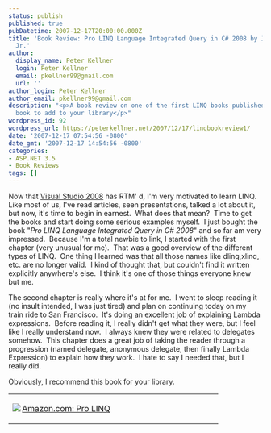 ```yaml
---
status: publish
published: true
pubDatetime: 2007-12-17T20:00:00.000Z
title: 'Book Review: Pro LINQ Language Integrated Query in C# 2008 by Joseph C. Rattz,
  Jr.'
author:
  display_name: Peter Kellner
  login: Peter Kellner
  email: pkellner99@gmail.com
  url: ''
author_login: Peter Kellner
author_email: pkellner99@gmail.com
description: "<p>A book review on one of the first LINQ books published.  IMHO, an excellent
  book to add to your library</p>"
wordpress_id: 92
wordpress_url: https://peterkellner.net/2007/12/17/linqbookreview1/
date: '2007-12-17 07:54:56 -0800'
date_gmt: '2007-12-17 14:54:56 -0800'
categories:
- ASP.NET 3.5
- Book Reviews
tags: []
---
```

<p> Now that <a href="http://msdn2.microsoft.com/en-us/vstudio/default.aspx">Visual Studio 2008</a> has RTM' d, I'm very motivated to learn LINQ.&#160; Like most of us, I've read articles, seen presentations, talked a lot about it, but now, it's time to begin in earnest.&#160; What does that mean?&#160; Time to get the books and start doing some serious examples myself.&#160; I just bought the book &quot;<em>Pro LINQ Language Integrated Query in C# 2008</em>&quot; and so far am very impressed.&#160; Because I'm a total newbie to link, I started with the first chapter (very unusual for me).&#160; That was a good overview of the different types of LINQ.&#160; One thing I learned was that all those names like dlinq,xlinq, etc. are no longer valid.&#160; I kind of thought that, but couldn't find it written explicitly anywhere's else.&#160; I think it's one of those things everyone knew but me.</p>
<p> <!--more-->
<p>The second chapter is really where it's at for me.&#160; I went to sleep reading it (no insult intended, I was just tired) and plan on continuing today on my train ride to San Francisco.&#160; It's doing an excellent job of explaining Lambda expressions.&#160; Before reading it, I really didn't get what they were, but I feel like I really understand now.&#160; I always knew they were related to delegates somehow.&#160; This chapter does a great job of taking the reader through a progression (named delegate, anonymous delegate, then finally Lambda Expression) to explain how they work.&#160; I hate to say I needed that, but I really did.</p>
<p>Obviously, I recommend this book for your library.</p>
<div style="padding-bottom: 0px; margin: 0px; padding-left: 0px; padding-right: 0px; display: inline; float: none; padding-top: 0px" id="scid:7dc1bd33-94bd-46fd-a20b-0131235bcd47:1f9fc4b3-df52-4962-922b-049d301c30e3" class="wlWriterSmartContent">
<table border="0" cellspacing="0" cellpadding="2" width="400">
<tbody>
<tr>
<td valign="top" width="400">
<p><a title="Amazon.com: Pro LINQ" href="http://www.amazon.com/exec/obidos/ASIN/1590597893/petkelsblo-20"><img border="0" align="left" src="http://images.amazon.com/images/P/1590597893.01.MZZZZZZZ.jpg" />Amazon.com: Pro LINQ</a></p>
</td>
</tr>
</tbody>
</table></div>

